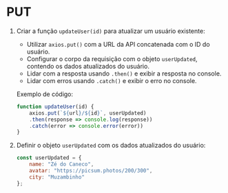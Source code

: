 # PUT

1. Criar a função `updateUser(id)` para atualizar um usuário existente:
    - Utilizar `axios.put()` com a URL da API concatenada com o ID do usuário.
    - Configurar o corpo da requisição com o objeto `userUpdated`, contendo os dados atualizados do usuário.
    - Lidar com a resposta usando `.then()` e exibir a resposta no console.
    - Lidar com erros usando `.catch()` e exibir o erro no console.

    Exemplo de código:

    ```js
    function updateUser(id) {
        axios.put(`${url}/${id}`, userUpdated)
        .then(response => console.log(response))
        .catch(error => console.error(error))
    }
    ```

2. Definir o objeto `userUpdated` com os dados atualizados do usuário:

    ```js
    const userUpdated = {
        name: "Zé do Caneco",
        avatar: "https://picsum.photos/200/300",
        city: "Muzambinho"
    };
    ```
